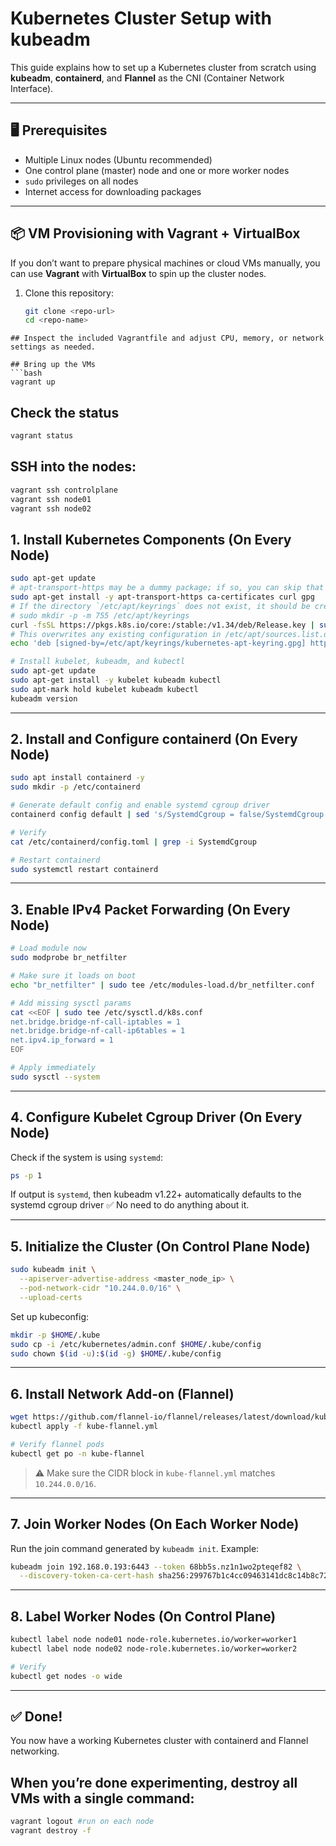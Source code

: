 # Kubernetes Cluster Setup with kubeadm

This guide explains how to set up a Kubernetes cluster from scratch using **kubeadm**, **containerd**, and **Flannel** as the CNI (Container Network Interface).

---

## 🖥️ Prerequisites

* Multiple Linux nodes (Ubuntu recommended)
* One control plane (master) node and one or more worker nodes
* `sudo` privileges on all nodes
* Internet access for downloading packages

---
## 📦 VM Provisioning with Vagrant + VirtualBox

If you don’t want to prepare physical machines or cloud VMs manually, you can use **Vagrant** with **VirtualBox** to spin up the cluster nodes.

1. Clone this repository:
   ```bash
   git clone <repo-url>
   cd <repo-name>
```
## Inspect the included Vagrantfile and adjust CPU, memory, or network settings as needed.

## Bring up the VMs
```bash
vagrant up
```
## Check the status
```bash
vagrant status
```
## SSH into the nodes:
```bash
vagrant ssh controlplane
vagrant ssh node01
vagrant ssh node02
```

## 1. Install Kubernetes Components (On Every Node)

```bash
sudo apt-get update
# apt-transport-https may be a dummy package; if so, you can skip that package
sudo apt-get install -y apt-transport-https ca-certificates curl gpg
# If the directory `/etc/apt/keyrings` does not exist, it should be created before the curl command, read the note below.
# sudo mkdir -p -m 755 /etc/apt/keyrings
curl -fsSL https://pkgs.k8s.io/core:/stable:/v1.34/deb/Release.key | sudo gpg --dearmor -o /etc/apt/keyrings/kubernetes-apt-keyring.gpg
# This overwrites any existing configuration in /etc/apt/sources.list.d/kubernetes.list
echo 'deb [signed-by=/etc/apt/keyrings/kubernetes-apt-keyring.gpg] https://pkgs.k8s.io/core:/stable:/v1.34/deb/ /' | sudo tee /etc/apt/sources.list.d/kubernetes.list

# Install kubelet, kubeadm, and kubectl
sudo apt-get update
sudo apt-get install -y kubelet kubeadm kubectl
sudo apt-mark hold kubelet kubeadm kubectl
kubeadm version
```

---

## 2. Install and Configure containerd (On Every Node)

```bash
sudo apt install containerd -y
sudo mkdir -p /etc/containerd

# Generate default config and enable systemd cgroup driver
containerd config default | sed 's/SystemdCgroup = false/SystemdCgroup = true/' | sudo tee /etc/containerd/config.toml

# Verify
cat /etc/containerd/config.toml | grep -i SystemdCgroup

# Restart containerd
sudo systemctl restart containerd
```

---

## 3. Enable IPv4 Packet Forwarding (On Every Node)

```bash
# Load module now
sudo modprobe br_netfilter

# Make sure it loads on boot
echo "br_netfilter" | sudo tee /etc/modules-load.d/br_netfilter.conf

# Add missing sysctl params
cat <<EOF | sudo tee /etc/sysctl.d/k8s.conf
net.bridge.bridge-nf-call-iptables = 1
net.bridge.bridge-nf-call-ip6tables = 1
net.ipv4.ip_forward = 1
EOF

# Apply immediately
sudo sysctl --system

```

---

## 4. Configure Kubelet Cgroup Driver (On Every Node)

Check if the system is using `systemd`:

```bash
ps -p 1
```

If output is `systemd`, then kubeadm v1.22+ automatically defaults to the systemd cgroup driver ✅ No need to do anything about it.

---

## 5. Initialize the Cluster (On Control Plane Node)

```bash
sudo kubeadm init \
  --apiserver-advertise-address <master_node_ip> \
  --pod-network-cidr "10.244.0.0/16" \
  --upload-certs
```

Set up kubeconfig:

```bash
mkdir -p $HOME/.kube
sudo cp -i /etc/kubernetes/admin.conf $HOME/.kube/config
sudo chown $(id -u):$(id -g) $HOME/.kube/config
```

---

## 6. Install Network Add-on (Flannel)

```bash
wget https://github.com/flannel-io/flannel/releases/latest/download/kube-flannel.yml
kubectl apply -f kube-flannel.yml

# Verify flannel pods
kubectl get po -n kube-flannel
```

> ⚠️ Make sure the CIDR block in `kube-flannel.yml` matches `10.244.0.0/16`.

---

## 7. Join Worker Nodes (On Each Worker Node)

Run the join command generated by `kubeadm init`. Example:

```bash
kubeadm join 192.168.0.193:6443 --token 68bb5s.nz1n1wo2pteqef82 \
  --discovery-token-ca-cert-hash sha256:299767b1c4cc09463141dc8c14b8c7263012ec21bdbbc2b0524fd013ddc66e07
```

---

## 8. Label Worker Nodes (On Control Plane)

```bash
kubectl label node node01 node-role.kubernetes.io/worker=worker1
kubectl label node node02 node-role.kubernetes.io/worker=worker2

# Verify
kubectl get nodes -o wide
```

---

## ✅ Done!

You now have a working Kubernetes cluster with containerd and Flannel networking.
## When you’re done experimenting, destroy all VMs with a single command:
```bash
vagrant logout #run on each node
vagrant destroy -f
```


